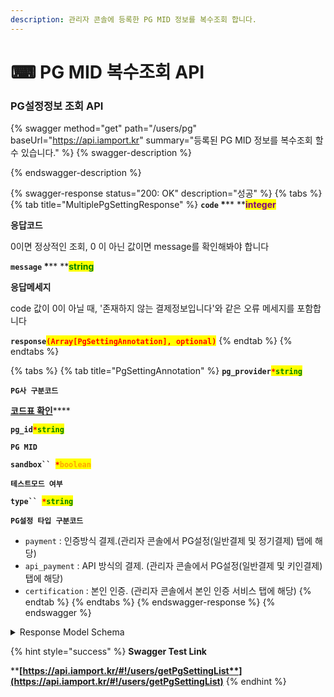 ```yaml
---
description: 관리자 콘솔에 등록한 PG MID 정보를 복수조회 합니다.
---
```


# ⌨ PG MID 복수조회 API

### PG설정정보 조회 API

{% swagger method="get" path="/users/pg" baseUrl="https://api.iamport.kr" summary="등록된 PG MID 정보를 복수조회 할수 있습니다." %}
{% swagger-description %}

{% endswagger-description %}

{% swagger-response status="200: OK" description="성공" %}
{% tabs %}
{% tab title="MultiplePgSettingResponse" %}
**`code`  **<mark style="color:red;">**\***</mark>** **<mark style="color:purple;">**integer**</mark>

**응답코드**

0이면 정상적인 조회, 0 이 아닌 값이면 message를 확인해봐야 합니다



**`message`  **<mark style="color:red;">**\***</mark>** **<mark style="color:green;">**string**</mark>

**응답메세지**

code 값이 0이 아닐 때, '존재하지 않는 결제정보입니다'와 같은 오류 메세지를 포함합니다



**`response`**<mark style="color:red;">**`(Array[PgSettingAnnotation], optional)`**</mark>
{% endtab %}
{% endtabs %}

{% tabs %}
{% tab title="PgSettingAnnotation" %}
**`pg_provider`**<mark style="color:red;">**`*`**</mark><mark style="color:green;">**`string`**</mark>

**`PG사 구분코드`**

[**코드표 확인**](../../../tip/pg-2.md)****



**`pg_id`**<mark style="color:red;">**`*`**</mark><mark style="color:green;">**`string`**</mark>

**`PG MID`**



**`sandbox`` `**<mark style="color:red;">**`*`**</mark><mark style="color:orange;">**`boolean`**</mark>

**`테스트모드 여부`**



**`type`` `**<mark style="color:red;">**`*`**</mark><mark style="color:green;">**`string`**</mark>

**`PG설정 타입 구분코드`**

* `payment` : 인증방식 결제.(관리자 콘솔에서 PG설정(일반결제 및 정기결제) 탭에 해당) &#x20;
* `api_payment` : API 방식의 결제. (관리자 콘솔에서 PG설정(일반결제 및 키인결제) 탭에 해당)&#x20;
* `certification` : 본인 인증. (관리자 콘솔에서 본인 인증 서비스 탭에 해당)
{% endtab %}
{% endtabs %}
{% endswagger-response %}
{% endswagger %}

<details>

<summary>Response Model Schema</summary>

```json
{
  "code": 0,
  "message": "string",
  "response": [
    {
      "pg_provider": "string",
      "pg_id": "string",
      "sandbox": true,
      "type": "payment"
    }
  ]
}
```

</details>

{% hint style="success" %}
**Swagger Test Link**

****[**https://api.iamport.kr/#!/users/getPgSettingList**](https://api.iamport.kr/#!/users/getPgSettingList)****
{% endhint %}

